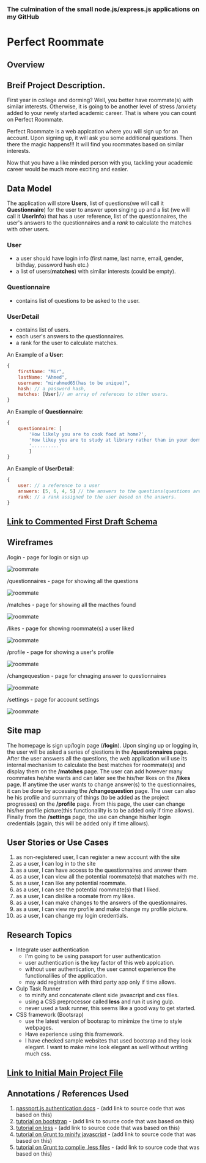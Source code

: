 ### The culmination of the small node.js/express.js applications on my GitHub

# Perfect Roommate

## Overview

## Breif Project Description.

First year in college and dorming? Well, you better have roommate(s) with similar interests. Otherwise, it is going to be another level of stress /anxiety added to your newly started academic career. That is where you can count on Perfect Roommate.

Perfect Roommate is a web applcation where you will sign up for an account. Upon signing up, it will ask you some additional questions. Then there the magic happens!!! It will find you roommates based on similar interests.

Now that you have a like minded person with you, tackling your academic career would be much more exciting and easier.  

## Data Model

The application will store **Users**, list of questions(we will call it **Questionnaire**) for the user to answer upon singing up and a list (we will call it **UserInfo**) that has a user reference, list of the questionnaires, the user's answers to the questionnaires and a *rank* to calculate the matches with other users.

### User 
- a user should have login info (first name, last name, email, gender, bithday, password hash etc.)
- a list of users(**matches**) with similar interests (could be empty).

### Questionnaire
- contains list of questions to be asked to the user.

### UserDetail
- contains list of users.
- each user's answers to the questionnaires.
- a rank for the user to calculate matches.

An Example of a **User**:

```javascript
{
    firstName: "Mir",
    lastName: "Ahmed",
    username: "mirahmed65(has to be unique)",
    hash: // a password hash,
    matches: [User]// an array of refereces to other users.
}
```

An Example of **Questionnaire**:

```javascript
{
    questionnaire: [
        'How likely you are to cook food at home?',
        'How likey you are to study at library rather than in your dorm?',
        '..........'
        ]
}
```

An Example of **UserDetail**:

```javascript
{
    user: // a reference to a user
    answers: [5, 6, 4, 5] // the answers to the questions(questions are based on rate of 1 to 5)
    rank: // a rank assigned to the user based on the answers.
}
```

## [Link to Commented First Draft Schema](db.js) 

## Wireframes

/login - page for login or sign up

![roommate](documentation/sign-in.PNG)

/questionnaires - page for showing all the questions

![roommate](documentation/questionnaires.PNG)

/matches - page for showing all the macthes found

![roommate](documentation/matches.PNG)

/likes - page for showing roommate(s) a user liked

![roommate](documentation/likes.PNG)

/profile - page for showing a user's profile

![roommate](documentation/profile.PNG)

/changequestion - page for chnaging answer to questionnaires

![roommate](documentation/make-changes.PNG)

/settings - page for account settings

![roommate](documentation/settings.PNG)

## Site map

The homepage is sign up/login page (**/login**). Upon singing up or logging in, the user will be asked a series of qiestions in the **/questionnaires** page. After the user answers all the questions, the web application will use its internal mechanism to calculate the best matches for roommate(s) and display them on the **/matches** page. The user can add however many roommates he/she wants and can later see the his/her likes on the **/likes** page. If anytime the user wants to change answer(s) to the questionnaires, it can be done by accessing the **/changequestion** page. The user can also he his profile and summary of things (to be added as the project progresses) on the **/profile** page. From this page, the user can change his/her profile picture(this functionalilty is to be added only if time allows). Finally from the **/settings** page, the use can change his/her login credentials (again, this will be added only if time allows). 

## User Stories or Use Cases

1. as non-registered user, I can register a new account with the site
2. as a user, I can log in to the site
3. as a user, I can have access to the questionnaires and answer them
4. as a user, I can view all the potential roommate(s) that matches with me.
5. as a user, I can like any potential roommate.
6. as a user, I can see the potential roommate(s) that I liked.
7. as a user, I can dislike a roomate from my likes.
8. as a user, I can make changes to the answers of the questionnaires.
9. as a user, I can view my profile and make change my profile picture.
10. as a user, I can change my login credentials.

## Research Topics

* Integrate user authentication
    * I'm going to be using passport for user authentication
    * user authentication is the key factor of this web applcation.
    * without user authentication, the user cannot experience the functionalilies of the application.
    * may add registration with third party app only if time allows.
* Gulp Task Runner
    * to minify and concatenate client side javascript and css files.
    * using a CSS preprocessor called **less** and run it using gulp.
    * never used a task runner, this seems like a good way to get started.
* CSS framework (Bootsrap)
    * use the latest version of bootsrap to minimize the time to style webpages.
    * Have experience using this framework.
    * I have checked sample websites that used bootsrap and they look elegant. I want to make mine look elegant as well without writing much css.


## [Link to Initial Main Project File](app.js) 

## Annotations / References Used

1. [passport.js authentication docs](http://passportjs.org/docs) - (add link to source code that was based on this)
2. [tutorial on bootstrap](https://v4-alpha.getbootstrap.com/getting-started/introduction/) - (add link to source code that was based on this)
3. [tutorial on less](http://lesscss.org/) - (add link to source code that was based on this)
4. [tutorial on Grunt to minify javascript](https://github.com/gruntjs/grunt-contrib-uglify) - (add link to source code that was based on this)
5. [tutorial on Grunt to complie .less files](https://github.com/gruntjs/grunt-contrib-less) - (add link to source code that was based on this)
